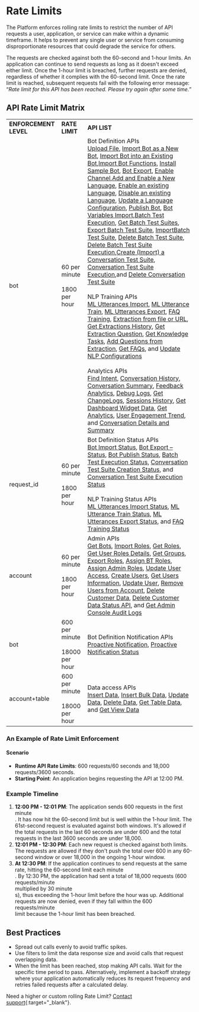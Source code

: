 
# Rate Limits

The Platform enforces rolling rate limits to restrict the number of API requests a user, application, or service can make within a dynamic timeframe. It helps to prevent any single user or service from consuming disproportionate resources that could degrade the service for others. 

The requests are checked against both the 60-second and 1-hour limits. An application can continue to send requests as long as it doesn't exceed either limit. Once the 1-hour limit is breached, further requests are denied, regardless of whether it complies with the 60-second limit. Once the rate limit is reached, subsequent requests fail with the following error message: “_Rate limit for this API has been reached. Please try again after some time._”


## API Rate Limit Matrix


<table>
  <tr>
   <td><strong>ENFORCEMENT LEVEL</strong>
   </td>
   <td><strong>RATE LIMIT</strong>
   </td>
   <td><strong>API LIST</strong>
   </td>
  </tr>
  <tr>
   <td>bot
   </td>
   <td>60 per minute<br>
<br>
1800 per hour
   </td>
   <td>Bot Definition APIs<br> <a href="../upload-file/" target="_blank">Upload File</a>, <a href="../import-bot-as-new-bot/" target="_blank">Import Bot as a New Bot</a>, <a href="../import-bot-into-an-existing-bot/" target="_blank">Import Bot into an Existing Bot</a>,<a href="../import-bot-functions/" target="_blank">Import Bot Functions</a>, <a href="../install-sample-bot/" target="_blank">Install Sample Bot</a>, <a href="../bot-export/" target="_blank">Bot Export</a>, <a href="../channel-enablement/" target="_blank">Enable Channel</a>,<a href="../add-enable-new-language/" target="_blank">Add and Enable a New Language</a>, <a href="../enable-existing-language/" target="_blank">Enable an existing Language</a>, <a href="../disable-existing-language/" target="_blank">Disable an existing Language</a>, <a href="../language-updation/" target="_blank">Update a Language Configuration</a>, <a href="../publish-bot/" target="_blank">Publish Bot</a>, <a href="../bot-variables-import/" target="_blank">Bot Variables Import</a>,<a href="../batch-test-execution/" target="_blank">Batch Test Execution</a>, <a href="../get-batch-test-suites/" target="_blank">Get Batch Test Suites</a>, <a href="../export-batch-test-suite/" target="_blank">Export Batch Test Suite</a>, <a href="../import-batch-test-suite/" target="_blank">ImportBatch Test Suite</a>, <a href="../delete-batch-test-suite/" target="_blank">Delete Batch Test Suite</a>, <a href="../delete-batch-test-suite-execution/" target="_blank">Delete Batch Test Suite Execution</a>,<a href="../create-conversation-test-suite/" target="_blank">Create (Import) a Conversation Test Suite</a>, <a href="../execute-test-suite/" target="_blank">Conversation Test Suite Execution</a>,and <a href="../delete-test-suite/" target="_blank">Delete Conversation Test Suite</a>
<br><br>
NLP Training APIs<br><a href="../import-ml-utterances/" target="_blank">ML Utterances Import</a>, <a href="../ml-utterances-train/" target="_blank">ML Utterance Train</a>, <a href="../ml-utterances-export/" target="_blank">ML Utterances Export</a>, <a href="../faq-training/" target="_blank">FAQ Training</a>, <a href="../extract-kg-from-file-url/" target="_blank">Extraction from file or URL</a>, <a href="../get-kg-extraction-history/" target="_blank">Get Extractions History</a>, <a href="../get-kg-extraction-questions/" target="_blank">Get Extraction Question</a>, <a href="../get-knowledge-tasks/" target="_blank">Get Knowledge Tasks</a>, <a href="../add-questions-to-knowledgegraph/" target="_blank">Add Questions from Extraction</a>, <a href="../get-faqs-from-knowledge-task/" target="_blank">Get FAQs</a>, and <a href="../update-nlp-configurations/" target="_blank">Update NLP Configurations</a>
<br><br>
Analytics APIs<br><a href="../find-intent/" target="_blank">Find Intent</a>, <a href="../conversation-history/" target="_blank">Conversation History</a>, <a href="../conversation-summary/" target="_blank">Conversation Summary</a>, <a href="../fetch-feedback-survey-scores/" target="_blank">Feedback Analytics</a>, <a href="../fetch-debug-logs/" target="_blank">Debug Logs</a>, <a href="../get-change-logs/" target="_blank">Get ChangeLogs</a>, <a href="../get-sessions-history/" target="_blank">Sessions History</a>, <a href="../get-dashboard-widget-data/" target="_blank">Get Dashboard Widget Data</a>, <a href="../get-analytics/" target="_blank">Get Analytics</a>, <a href="../user-engagement-trend/" target="_blank">User Engagement Trend</a>, and <a href="../conversation-details-and-summary/" target="_blank">Conversation Details and Summary</a>
   </td>
  </tr>
  <tr>
   <td>request_id
   </td>
   <td>60 per minute<br>
<br>
1800 per hour
   </td>
   <td>Bot Definition Status APIs<br><a href="../bot-import-status/" target="_blank">Bot Import Status</a>, <a href="../bot-export-status/" target="_blank">Bot Export – Status</a>, <a href="../bot-publish-status/" target="_blank">Bot Publish Status</a>, <a href="../batch-test-execution-status/" target="_blank">Batch Test Execution Status</a>, <a href="../get-conversation-test-suite-creation-status/" target="_blank">Conversation Test Suite Creation Status</a>, and <a href="../get-test-suite-execution-status/" target="_blank">Conversation Test Suite Execution Status</a>
<br><br>
NLP Training Status APIs<br><a href="../ml-utterances-import-status/" target="_blank">ML Utterances Import Status</a>, <a href="../ml-utterances-train-status/" target="_blank">ML Utterance Train Status</a>, <a href="../ml-utterances-export-status/" target="_blank">ML Utterances Export Status</a>, and <a href="../faq-training-status/" target="_blank">FAQ Training Status</a>
   </td>
  </tr>
  <tr>
   <td>account
   </td>
   <td>60 per minute<br>
<br>
1800 per hour
   </td>
   <td>Admin APIs<br><a href="../get-bots/" target="_blank">Get Bots</a>, <a href="../import-roles/" target="_blank">Import Roles</a>, <a href="../get-roles/" target="_blank">Get Roles</a>, <a href="../get-user-roles-details/" target="_blank">Get User Roles Details</a>, <a href="../get-groups/" target="_blank">Get Groups</a>, <a href="../export-roles/" target="_blank">Export Roles</a>, <a href="../assign-bt-roles/" target="_blank">Assign BT Roles</a>, <a href="../assign-admin-roles/" target="_blank">Assign Admin Roles</a>, <a href="../update-user-access/" target="_blank">Update User Access</a>, <a href="../create-users/" target="_blank">Create Users</a>, <a href="../get-user-information/" target="_blank">Get Users Information</a>, <a href="../update-user/" target="_blank">Update User</a>, <a href="../delete-users/" target="_blank">Remove Users from Account</a>, <a href="../delete-customer-data/" target="_blank">Delete Customer Data</a>, <a href="../delete-customer-data-status/" target="_blank">Delete Customer Data Status API</a>, and <a href="../get-admin-console-audit-logs/" target="_blank">Get Admin Console Audit Logs</a>
   </td>
  </tr>
  <tr>
   <td>bot
   </td>
   <td>600 per minute<br>
<br>
18000 per hour
   </td>
   <td>Bot Definition Notification APIs<br><a href="../proactive-notifications/" target="_blank">Proactive Notification</a>, <a href="../proactive-notifications-status/" target="_blank">Proactive Notification Status</a>
   </td>
  </tr>
  <tr>
   <td>account+table
   </td>
   <td>600 per minute<br>
<br>
18000 per hour
   </td>
   <td>Data access APIs<br><a href="../data-insert/" target="_blank">Insert Data</a>, <a href="../bulk-data-insert/" target="_blank">Insert Bulk Data</a>, <a href="../data-update/" target="_blank">Update Data</a>, <a href="../data-delete/" target="_blank">Delete Data</a>, <a href="../query-table-data/" target="_blank">Get Table Data</a>, and <a href="../query-data-table-view/" target="_blank">Get View Data</a>
   </td>
  </tr>
</table>





### An Example of Rate Limit Enforcement


#### **Scenario**



* **Runtime API Rate Limits**: 600 requests/60 seconds and 18,000 requests/3600 seconds.
* **Starting Point**: An application begins requesting the API at 12:00 PM.


### **Example Timeline**



1. **12:00 PM - 12:01 PM**: The application sends 600 requests in the first minute<br>. It has now hit the 60-second limit but is well within the 1-hour limit. The 61st-second request is evaluated against both windows. It's allowed if the total requests in the last 60 seconds are under 600 and the total requests in the last 3600 seconds are under 18,000.
2. **12:01 PM - 12:30 PM**: Each new request is checked against both limits. The requests are allowed if they don't push the total over 600 in any 60-second window or over 18,000 in the ongoing 1-hour window.
3. **At 12:30 PM**: If the application continues to send requests at the same rate, hitting the 60-second limit each minute<br>. By 12:30 PM, the application had sent a total of 18,000 requests (600 requests/minute<br> multiplied by 30 minute<br>s), thus exceeding the 1-hour limit before the hour was up. Additional requests are now denied, even if they fall within the 600 requests/minute<br> limit because the 1-hour limit has been breached.


## Best Practices



* Spread out calls evenly to avoid traffic spikes.
* Use filters to limit the data response size and avoid calls that request overlapping data.
* When the limit has been reached, stop making API calls. Wait for the specific time period to pass. Alternatively, implement a backoff strategy where your application automatically reduces its request frequency and retries failed requests after a calculated delay.

Need a higher or custom rolling Rate Limit? [Contact support](https://support.kore.ai/){:target="_blank"}.

